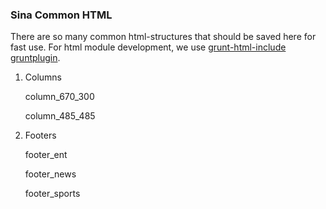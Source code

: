 ### Sina Common HTML

There are so many common html-structures that should be saved here for fast use.
For html module development, we use [grunt-html-include gruntplugin](https://github.com/liuda101/html-include).

1. Columns

    column_670_300

    column_485_485

2. Footers

    footer_ent

    footer_news
    
    footer_sports

